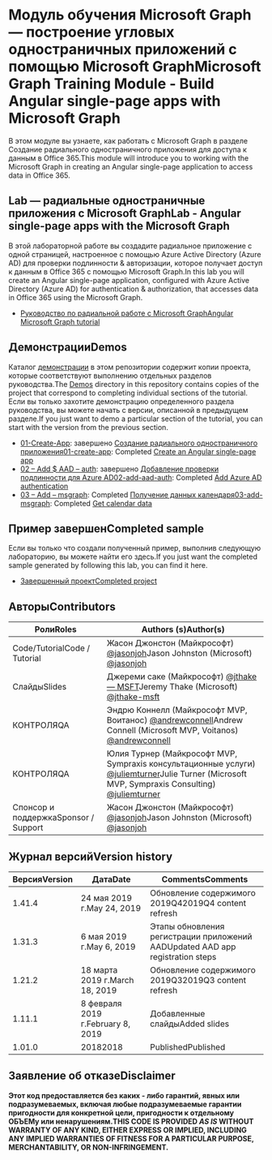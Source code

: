 # <a name="microsoft-graph-training-module---build-angular-single-page-apps-with-microsoft-graph"></a><span data-ttu-id="7cbe2-101">Модуль обучения Microsoft Graph — построение угловых одностраничных приложений с помощью Microsoft Graph</span><span class="sxs-lookup"><span data-stu-id="7cbe2-101">Microsoft Graph Training Module - Build Angular single-page apps with Microsoft Graph</span></span>

<span data-ttu-id="7cbe2-102">В этом модуле вы узнаете, как работать с Microsoft Graph в разделе Создание радиального одностраничного приложения для доступа к данным в Office 365.</span><span class="sxs-lookup"><span data-stu-id="7cbe2-102">This module will introduce you to working with the Microsoft Graph in creating an Angular single-page application to access data in Office 365.</span></span>

## <a name="lab---angular-single-page-apps-with-the-microsoft-graph"></a><span data-ttu-id="7cbe2-103">Lab — радиальные одностраничные приложения с Microsoft Graph</span><span class="sxs-lookup"><span data-stu-id="7cbe2-103">Lab - Angular single-page apps with the Microsoft Graph</span></span>

<span data-ttu-id="7cbe2-104">В этой лабораторной работе вы создадите радиальное приложение с одной страницей, настроенное с помощью Azure Active Directory (Azure AD) для проверки подлинности & авторизации, которое получает доступ к данным в Office 365 с помощью Microsoft Graph.</span><span class="sxs-lookup"><span data-stu-id="7cbe2-104">In this lab you will create an Angular single-page application, configured with Azure Active Directory (Azure AD) for authentication & authorization, that accesses data in Office 365 using the Microsoft Graph.</span></span>

- [<span data-ttu-id="7cbe2-105">Руководство по радиальной работе с Microsoft Graph</span><span class="sxs-lookup"><span data-stu-id="7cbe2-105">Angular Microsoft Graph tutorial</span></span>](https://docs.microsoft.com/graph/tutorials/angular)

## <a name="demos"></a><span data-ttu-id="7cbe2-106">Демонстрации</span><span class="sxs-lookup"><span data-stu-id="7cbe2-106">Demos</span></span>

<span data-ttu-id="7cbe2-107">Каталог [демонстрации](demos) в этом репозитории содержит копии проекта, которые соответствуют выполнению отдельных разделов руководства.</span><span class="sxs-lookup"><span data-stu-id="7cbe2-107">The [Demos](demos) directory in this repository contains copies of the project that correspond to completing individual sections of the tutorial.</span></span> <span data-ttu-id="7cbe2-108">Если вы только захотите демонстрацию определенного раздела руководства, вы можете начать с версии, описанной в предыдущем разделе.</span><span class="sxs-lookup"><span data-stu-id="7cbe2-108">If you just want to demo a particular section of the tutorial, you can start with the version from the previous section.</span></span>

- <span data-ttu-id="7cbe2-109">[01-Create-App](demos/01-create-app): завершено [Создание радиального одностраничного приложения](https://docs.microsoft.com/graph/tutorials/angular?tutorial-step=1)</span><span class="sxs-lookup"><span data-stu-id="7cbe2-109">[01-create-app](demos/01-create-app): Completed [Create an Angular single-page app](https://docs.microsoft.com/graph/tutorials/angular?tutorial-step=1)</span></span>
- <span data-ttu-id="7cbe2-110">[02 – Add $ AAD – auth](demos/02-add-aad-auth): завершено [Добавление проверки подлинности для Azure AD](https://docs.microsoft.com/graph/tutorials/angular?tutorial-step=3)</span><span class="sxs-lookup"><span data-stu-id="7cbe2-110">[02-add-aad-auth](demos/02-add-aad-auth): Completed [Add Azure AD authentication](https://docs.microsoft.com/graph/tutorials/angular?tutorial-step=3)</span></span>
- <span data-ttu-id="7cbe2-111">[03 – Add – msgraph](demos/03-add-msgraph): Completed [Получение данных календаря](https://docs.microsoft.com/graph/tutorials/angular?tutorial-step=4)</span><span class="sxs-lookup"><span data-stu-id="7cbe2-111">[03-add-msgraph](demos/03-add-msgraph): Completed [Get calendar data](https://docs.microsoft.com/graph/tutorials/angular?tutorial-step=4)</span></span>

## <a name="completed-sample"></a><span data-ttu-id="7cbe2-112">Пример завершен</span><span class="sxs-lookup"><span data-stu-id="7cbe2-112">Completed sample</span></span>

<span data-ttu-id="7cbe2-113">Если вы только что создали полученный пример, выполнив следующую лабораторию, вы можете найти его здесь.</span><span class="sxs-lookup"><span data-stu-id="7cbe2-113">If you just want the completed sample generated by following this lab, you can find it here.</span></span>

- [<span data-ttu-id="7cbe2-114">Завершенный проект</span><span class="sxs-lookup"><span data-stu-id="7cbe2-114">Completed project</span></span>](demos/03-add-msgraph)

## <a name="contributors"></a><span data-ttu-id="7cbe2-115">Авторы</span><span class="sxs-lookup"><span data-stu-id="7cbe2-115">Contributors</span></span>

|       <span data-ttu-id="7cbe2-116">Роли</span><span class="sxs-lookup"><span data-stu-id="7cbe2-116">Roles</span></span>       |                                     <span data-ttu-id="7cbe2-117">Authors (s)</span><span class="sxs-lookup"><span data-stu-id="7cbe2-117">Author(s)</span></span>                                     |
| ----------------- | --------------------------------------------------------------------------------- |
| <span data-ttu-id="7cbe2-118">Code/Tutorial</span><span class="sxs-lookup"><span data-stu-id="7cbe2-118">Code / Tutorial</span></span>   | <span data-ttu-id="7cbe2-119">Жасон Джонстон (Майкрософт) [@jasonjoh](//github.com/jasonjoh)</span><span class="sxs-lookup"><span data-stu-id="7cbe2-119">Jason Johnston (Microsoft) [@jasonjoh](//github.com/jasonjoh)</span></span>                                 |
| <span data-ttu-id="7cbe2-120">Слайды</span><span class="sxs-lookup"><span data-stu-id="7cbe2-120">Slides</span></span>            | <span data-ttu-id="7cbe2-121">Джереми саке (Майкрософт) [@jthake — MSFT](//github.com/jthake-msft)</span><span class="sxs-lookup"><span data-stu-id="7cbe2-121">Jeremy Thake (Microsoft) [@jthake-msft](//github.com/jthake-msft)</span></span>                             |
| <span data-ttu-id="7cbe2-122">КОНТРОЛЯ</span><span class="sxs-lookup"><span data-stu-id="7cbe2-122">QA</span></span>                | <span data-ttu-id="7cbe2-123">Эндрю Коннелл (Майкрософт MVP, Воитанос) [@andrewconnell](//github.com/andrewconnell)</span><span class="sxs-lookup"><span data-stu-id="7cbe2-123">Andrew Connell (Microsoft MVP, Voitanos) [@andrewconnell](//github.com/andrewconnell)</span></span>         |
| <span data-ttu-id="7cbe2-124">КОНТРОЛЯ</span><span class="sxs-lookup"><span data-stu-id="7cbe2-124">QA</span></span>                | <span data-ttu-id="7cbe2-125">Юлия Турнер (Майкрософт MVP, Sympraxis консультационные услуги) [@juliemturner](//github.com/juliemturner)</span><span class="sxs-lookup"><span data-stu-id="7cbe2-125">Julie Turner (Microsoft MVP, Sympraxis Consulting) [@juliemturner](//github.com/juliemturner)</span></span> |
| <span data-ttu-id="7cbe2-126">Спонсор и поддержка</span><span class="sxs-lookup"><span data-stu-id="7cbe2-126">Sponsor / Support</span></span> | <span data-ttu-id="7cbe2-127">Жасон Джонстон (Майкрософт) [@jasonjoh](//github.com/jasonjoh)</span><span class="sxs-lookup"><span data-stu-id="7cbe2-127">Jason Johnston (Microsoft) [@jasonjoh](//github.com/jasonjoh)</span></span>                                 |

## <a name="version-history"></a><span data-ttu-id="7cbe2-128">Журнал версий</span><span class="sxs-lookup"><span data-stu-id="7cbe2-128">Version history</span></span>

| <span data-ttu-id="7cbe2-129">Версия</span><span class="sxs-lookup"><span data-stu-id="7cbe2-129">Version</span></span> |       <span data-ttu-id="7cbe2-130">Дата</span><span class="sxs-lookup"><span data-stu-id="7cbe2-130">Date</span></span>       |              <span data-ttu-id="7cbe2-131">Comments</span><span class="sxs-lookup"><span data-stu-id="7cbe2-131">Comments</span></span>              |
| ------- | ---------------- | ---------------------------------- |
| <span data-ttu-id="7cbe2-132">1.4</span><span class="sxs-lookup"><span data-stu-id="7cbe2-132">1.4</span></span>     | <span data-ttu-id="7cbe2-133">24 мая 2019 г.</span><span class="sxs-lookup"><span data-stu-id="7cbe2-133">May 24, 2019</span></span>     | <span data-ttu-id="7cbe2-134">Обновление содержимого 2019Q4</span><span class="sxs-lookup"><span data-stu-id="7cbe2-134">2019Q4 content refresh</span></span>             |
| <span data-ttu-id="7cbe2-135">1.3</span><span class="sxs-lookup"><span data-stu-id="7cbe2-135">1.3</span></span>     | <span data-ttu-id="7cbe2-136">6 мая 2019 г.</span><span class="sxs-lookup"><span data-stu-id="7cbe2-136">May 6, 2019</span></span>      | <span data-ttu-id="7cbe2-137">Этапы обновления регистрации приложений AAD</span><span class="sxs-lookup"><span data-stu-id="7cbe2-137">Updated AAD app registration steps</span></span> |
| <span data-ttu-id="7cbe2-138">1.2</span><span class="sxs-lookup"><span data-stu-id="7cbe2-138">1.2</span></span>     | <span data-ttu-id="7cbe2-139">18 марта 2019 г.</span><span class="sxs-lookup"><span data-stu-id="7cbe2-139">March 18, 2019</span></span>   | <span data-ttu-id="7cbe2-140">Обновление содержимого 2019Q3</span><span class="sxs-lookup"><span data-stu-id="7cbe2-140">2019Q3 content refresh</span></span>             |
| <span data-ttu-id="7cbe2-141">1.1</span><span class="sxs-lookup"><span data-stu-id="7cbe2-141">1.1</span></span>     | <span data-ttu-id="7cbe2-142">8 февраля 2019 г.</span><span class="sxs-lookup"><span data-stu-id="7cbe2-142">February 8, 2019</span></span> | <span data-ttu-id="7cbe2-143">Добавленные слайды</span><span class="sxs-lookup"><span data-stu-id="7cbe2-143">Added slides</span></span>                       |
| <span data-ttu-id="7cbe2-144">1.0</span><span class="sxs-lookup"><span data-stu-id="7cbe2-144">1.0</span></span>     | <span data-ttu-id="7cbe2-145">2018</span><span class="sxs-lookup"><span data-stu-id="7cbe2-145">2018</span></span>             | <span data-ttu-id="7cbe2-146">Published</span><span class="sxs-lookup"><span data-stu-id="7cbe2-146">Published</span></span>                          |

## <a name="disclaimer"></a><span data-ttu-id="7cbe2-147">Заявление об отказе</span><span class="sxs-lookup"><span data-stu-id="7cbe2-147">Disclaimer</span></span>

<span data-ttu-id="7cbe2-148">**Этот код предоставляется без каких *-* либо гарантий, явных или подразумеваемых, включая любые подразумеваемые гарантии пригодности для конкретной цели, пригодности к отдельному ОБЪЕМу или ненарушениям.**</span><span class="sxs-lookup"><span data-stu-id="7cbe2-148">**THIS CODE IS PROVIDED *AS IS* WITHOUT WARRANTY OF ANY KIND, EITHER EXPRESS OR IMPLIED, INCLUDING ANY IMPLIED WARRANTIES OF FITNESS FOR A PARTICULAR PURPOSE, MERCHANTABILITY, OR NON-INFRINGEMENT.**</span></span>